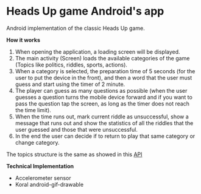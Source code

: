 # Heads Up game Android's app

Android implementation of the classic Heads Up game.

**How it works**

1. When opening the application, a loading screen will be displayed.
2. The main activity (Screen) loads the available categories of the game (Topics like politics, riddles, sports, actions).
3. When a category is selected, the preparation time of 5 seconds (for the user to put the device in the front), and then a word that the user must guess and start using the timer of 2 minute.
4. The player can guess as many questions as possible (when the user guesses a question turns the mobile device forward and if you want to pass the question tap the screen, as long as the timer does not reach the time limit).
5. When the time runs out, mark current riddle as unsuccessful, show a message that runs out and show the statistics of all the riddles that the user guessed and those that were unsuccessful.
6. In the end the user can decide if to return to play that same category or change category.

The topics structure is the same as showed in this [API](https://heads-up-api.herokuapp.com/)

**Technical Implementation**

- Accelerometer sensor
- Koral android-gif-drawable

